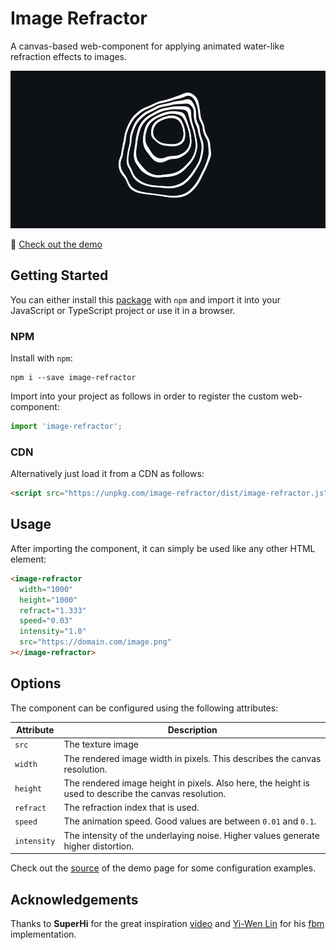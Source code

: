 # Image Refractor

A canvas-based web-component for applying animated water-like refraction effects to images.

[![](assets/readme.png)](https://marcantondahmen.github.io/image-refractor/)

:wave: [Check out the demo](https://marcantondahmen.github.io/image-refractor/)

## Getting Started

You can either install this [package](https://www.npmjs.com/package/image-refractor)
with `npm` and import it into your JavaScript or TypeScript project or use it in a browser.

### NPM

Install with `npm`:

```
npm i --save image-refractor
```

Import into your project as follows in order to register the custom web-component:

```javascript
import 'image-refractor';
```

### CDN

Alternatively just load it from a CDN as follows:

```html
<script src="https://unpkg.com/image-refractor/dist/image-refractor.js"></script>
```

## Usage

After importing the component, it can simply be used like any other HTML element:

```html
<image-refractor
  width="1000"
  height="1000"
  refract="1.333"
  speed="0.03"
  intensity="1.0"
  src="https://domain.com/image.png"
></image-refractor>
```

## Options

The component can be configured using the following attributes:

| Attribute   | Description                                                                                           |
| ----------- | ----------------------------------------------------------------------------------------------------- |
| `src`       | The texture image                                                                                     |
| `width`     | The rendered image width in pixels. This describes the canvas resolution.                             |
| `height`    | The rendered image height in pixels. Also here, the height is used to describe the canvas resolution. |
| `refract`   | The refraction index that is used.                                                                    |
| `speed`     | The animation speed. Good values are between `0.01` and `0.1`.                                        |
| `intensity` | The intensity of the underlaying noise. Higher values generate higher distortion.                     |

Check out the [source](demo/index.html#L31) of the demo page for some configuration examples.

## Acknowledgements

Thanks to **SuperHi** for the great inspiration [video](https://www.youtube.com/watch?v=GALjY57ntsk) and
[Yi-Wen Lin](https://github.com/yiwenl) for his [fbm](https://github.com/yiwenl/glsl-fbm/blob/master/2d.glsl) implementation.
